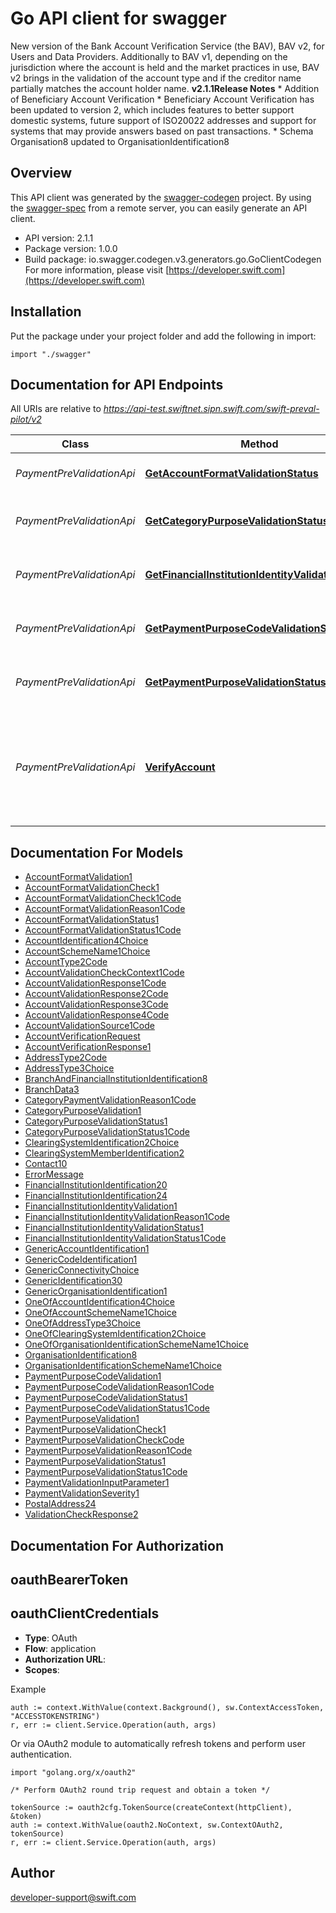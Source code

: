 # Go API client for swagger

New version of the Bank Account Verification Service (the BAV), BAV v2, for Users and Data Providers. Additionally to BAV v1, depending on the jurisdiction where the account is held and the market practices in use, BAV v2 brings in the validation of the account type and if the creditor name partially matches the account holder name.   **v2.1.1Release Notes**  * Addition of Beneficiary Account Verification   *  Beneficiary Account Verification has been updated to version 2, which includes features to better support domestic systems, future support of ISO20022 addresses and support for systems that may provide answers based on past transactions.  * Schema Organisation8 updated to OrganisationIdentification8

## Overview
This API client was generated by the [swagger-codegen](https://github.com/swagger-api/swagger-codegen) project.  By using the [swagger-spec](https://github.com/swagger-api/swagger-spec) from a remote server, you can easily generate an API client.

- API version: 2.1.1
- Package version: 1.0.0
- Build package: io.swagger.codegen.v3.generators.go.GoClientCodegen
For more information, please visit [https://developer.swift.com](https://developer.swift.com)

## Installation
Put the package under your project folder and add the following in import:
```golang
import "./swagger"
```

## Documentation for API Endpoints

All URIs are relative to *https://api-test.swiftnet.sipn.swift.com/swift-preval-pilot/v2*

Class | Method | HTTP request | Description
------------ | ------------- | ------------- | -------------
*PaymentPreValidationApi* | [**GetAccountFormatValidationStatus**](docs/PaymentPreValidationApi.md#getaccountformatvalidationstatus) | **Post** /payment/account-format | Validates the account format.
*PaymentPreValidationApi* | [**GetCategoryPurposeValidationStatus**](docs/PaymentPreValidationApi.md#getcategorypurposevalidationstatus) | **Post** /payment/category-purpose | Validates the category purpose.
*PaymentPreValidationApi* | [**GetFinancialInstitutionIdentityValidationStatus**](docs/PaymentPreValidationApi.md#getfinancialinstitutionidentityvalidationstatus) | **Post** /payment/financial-institution-identity | Validates a financial institution identifier.
*PaymentPreValidationApi* | [**GetPaymentPurposeCodeValidationStatus**](docs/PaymentPreValidationApi.md#getpaymentpurposecodevalidationstatus) | **Post** /payment/purpose-code | Validates the purpose code.
*PaymentPreValidationApi* | [**GetPaymentPurposeValidationStatus**](docs/PaymentPreValidationApi.md#getpaymentpurposevalidationstatus) | **Post** /payment/payment-purpose | Validates the payment purpose.
*PaymentPreValidationApi* | [**VerifyAccount**](docs/PaymentPreValidationApi.md#verifyaccount) | **Post** /accounts/verification | Verify that a beneficiary account could be able to receive incoming funds.

## Documentation For Models

 - [AccountFormatValidation1](docs/AccountFormatValidation1.md)
 - [AccountFormatValidationCheck1](docs/AccountFormatValidationCheck1.md)
 - [AccountFormatValidationCheck1Code](docs/AccountFormatValidationCheck1Code.md)
 - [AccountFormatValidationReason1Code](docs/AccountFormatValidationReason1Code.md)
 - [AccountFormatValidationStatus1](docs/AccountFormatValidationStatus1.md)
 - [AccountFormatValidationStatus1Code](docs/AccountFormatValidationStatus1Code.md)
 - [AccountIdentification4Choice](docs/AccountIdentification4Choice.md)
 - [AccountSchemeName1Choice](docs/AccountSchemeName1Choice.md)
 - [AccountType2Code](docs/AccountType2Code.md)
 - [AccountValidationCheckContext1Code](docs/AccountValidationCheckContext1Code.md)
 - [AccountValidationResponse1Code](docs/AccountValidationResponse1Code.md)
 - [AccountValidationResponse2Code](docs/AccountValidationResponse2Code.md)
 - [AccountValidationResponse3Code](docs/AccountValidationResponse3Code.md)
 - [AccountValidationResponse4Code](docs/AccountValidationResponse4Code.md)
 - [AccountValidationSource1Code](docs/AccountValidationSource1Code.md)
 - [AccountVerificationRequest](docs/AccountVerificationRequest.md)
 - [AccountVerificationResponse1](docs/AccountVerificationResponse1.md)
 - [AddressType2Code](docs/AddressType2Code.md)
 - [AddressType3Choice](docs/AddressType3Choice.md)
 - [BranchAndFinancialInstitutionIdentification8](docs/BranchAndFinancialInstitutionIdentification8.md)
 - [BranchData3](docs/BranchData3.md)
 - [CategoryPaymentValidationReason1Code](docs/CategoryPaymentValidationReason1Code.md)
 - [CategoryPurposeValidation1](docs/CategoryPurposeValidation1.md)
 - [CategoryPurposeValidationStatus1](docs/CategoryPurposeValidationStatus1.md)
 - [CategoryPurposeValidationStatus1Code](docs/CategoryPurposeValidationStatus1Code.md)
 - [ClearingSystemIdentification2Choice](docs/ClearingSystemIdentification2Choice.md)
 - [ClearingSystemMemberIdentification2](docs/ClearingSystemMemberIdentification2.md)
 - [Contact10](docs/Contact10.md)
 - [ErrorMessage](docs/ErrorMessage.md)
 - [FinancialInstitutionIdentification20](docs/FinancialInstitutionIdentification20.md)
 - [FinancialInstitutionIdentification24](docs/FinancialInstitutionIdentification24.md)
 - [FinancialInstitutionIdentityValidation1](docs/FinancialInstitutionIdentityValidation1.md)
 - [FinancialInstitutionIdentityValidationReason1Code](docs/FinancialInstitutionIdentityValidationReason1Code.md)
 - [FinancialInstitutionIdentityValidationStatus1](docs/FinancialInstitutionIdentityValidationStatus1.md)
 - [FinancialInstitutionIdentityValidationStatus1Code](docs/FinancialInstitutionIdentityValidationStatus1Code.md)
 - [GenericAccountIdentification1](docs/GenericAccountIdentification1.md)
 - [GenericCodeIdentification1](docs/GenericCodeIdentification1.md)
 - [GenericConnectivityChoice](docs/GenericConnectivityChoice.md)
 - [GenericIdentification30](docs/GenericIdentification30.md)
 - [GenericOrganisationIdentification1](docs/GenericOrganisationIdentification1.md)
 - [OneOfAccountIdentification4Choice](docs/OneOfAccountIdentification4Choice.md)
 - [OneOfAccountSchemeName1Choice](docs/OneOfAccountSchemeName1Choice.md)
 - [OneOfAddressType3Choice](docs/OneOfAddressType3Choice.md)
 - [OneOfClearingSystemIdentification2Choice](docs/OneOfClearingSystemIdentification2Choice.md)
 - [OneOfOrganisationIdentificationSchemeName1Choice](docs/OneOfOrganisationIdentificationSchemeName1Choice.md)
 - [OrganisationIdentification8](docs/OrganisationIdentification8.md)
 - [OrganisationIdentificationSchemeName1Choice](docs/OrganisationIdentificationSchemeName1Choice.md)
 - [PaymentPurposeCodeValidation1](docs/PaymentPurposeCodeValidation1.md)
 - [PaymentPurposeCodeValidationReason1Code](docs/PaymentPurposeCodeValidationReason1Code.md)
 - [PaymentPurposeCodeValidationStatus1](docs/PaymentPurposeCodeValidationStatus1.md)
 - [PaymentPurposeCodeValidationStatus1Code](docs/PaymentPurposeCodeValidationStatus1Code.md)
 - [PaymentPurposeValidation1](docs/PaymentPurposeValidation1.md)
 - [PaymentPurposeValidationCheck1](docs/PaymentPurposeValidationCheck1.md)
 - [PaymentPurposeValidationCheckCode](docs/PaymentPurposeValidationCheckCode.md)
 - [PaymentPurposeValidationReason1Code](docs/PaymentPurposeValidationReason1Code.md)
 - [PaymentPurposeValidationStatus1](docs/PaymentPurposeValidationStatus1.md)
 - [PaymentPurposeValidationStatus1Code](docs/PaymentPurposeValidationStatus1Code.md)
 - [PaymentValidationInputParameter1](docs/PaymentValidationInputParameter1.md)
 - [PaymentValidationSeverity1](docs/PaymentValidationSeverity1.md)
 - [PostalAddress24](docs/PostalAddress24.md)
 - [ValidationCheckResponse2](docs/ValidationCheckResponse2.md)

## Documentation For Authorization

## oauthBearerToken
## oauthClientCredentials
- **Type**: OAuth
- **Flow**: application
- **Authorization URL**: 
- **Scopes**: 

Example
```golang
auth := context.WithValue(context.Background(), sw.ContextAccessToken, "ACCESSTOKENSTRING")
r, err := client.Service.Operation(auth, args)
```

Or via OAuth2 module to automatically refresh tokens and perform user authentication.
```golang
import "golang.org/x/oauth2"

/* Perform OAuth2 round trip request and obtain a token */

tokenSource := oauth2cfg.TokenSource(createContext(httpClient), &token)
auth := context.WithValue(oauth2.NoContext, sw.ContextOAuth2, tokenSource)
r, err := client.Service.Operation(auth, args)
```

## Author

developer-support@swift.com

